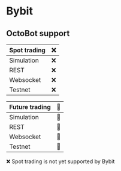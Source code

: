 # Bybit

## OctoBot support

| Spot trading | ❌  |
| :--- | :--- |
| Simulation | ❌ |
| REST | ❌ |
| Websocket | ❌ |
| Testnet | ❌ |

| Future trading | 🚧 |
| :--- | :--- |
| Simulation |  🚧 |
| REST |  🚧 |
| Websocket | 🚧 |
| Testnet | 🚧 |

❌ Spot trading is not yet supported by Bybit

